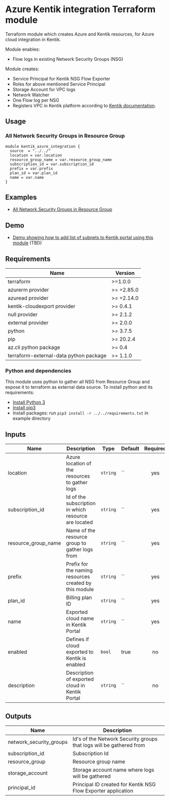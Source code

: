 # Azure Kentik integration Terraform module

Terraform module which creates Azure and Kentik resources, for Azure cloud integration in Kentik.  

Module enables:
* Flow logs in existing Network Security Groups (NSG)

Module creates:
* Service Principal for Kentik NSG Flow Exporter
* Roles for above mentioned Service Principal
* Storage Account for VPC logs
* Network Watcher
* One Flow log per NSG
* Registers VPC in Kentik platform according to [Kentik documentation](https://kb.kentik.com/v0/Bd08.htm#Bd08-Azure_Logging_Setup_Overview).

## Usage

### All Network Security Groups in Resource Group

```hcl
module kentik_azure_integration {
  source  = "../../"
  location = var.location
  resource_group_name = var.resource_group_name
  subscription_id = var.subscription_id
  prefix = var.prefix
  plan_id = var.plan_id
  name = var.name
}
```

## Examples

* [All Network Security Groups in Resource Group](examples/all_nsg)

## Demo
* [Demo showing how to add list of subnets to Kentik portal using this module](demo) (TBD)

## Requirements

| Name | Version |
|------|---------|
| terraform | >=1.0.0 |
| azurerm provider | >= =2.85.0 |
| azuread provider | >= =2.14.0 |
| kentik-cloudexport provider | >= 0.4.1 |
| null provider | >= 2.1.2 |
| external provider | >= 2.0.0 |
| python | >= 3.7.5 |
| pip | >= 20.2.4 |
| az.cli python package | >= 0.4 |
| terraform-external-data python package | >= 1.1.0 |

### Python and dependencies

This module uses python to gather all NSG from Resource Group and expose it to terraform as external data source.
To install python and its requirements:
* [Install Python 3](https://docs.python.org/3/using/index.html)
* [Install pip3](https://pip.pypa.io/en/stable/installing/)
* Install packages: run `pip3 install -r ../../requirements.txt` in example directory

## Inputs

| Name | Description | Type | Default | Required |
|------|-------------|------|---------|:--------:|
| location | Azure location of the resources to gather logs | `string` | `` | yes |
| subscription_id | Id of the subscription in which resource are located | `string` | `` | yes |
| resource_group_name | Name of the resource group to gather logs from | `string` | `` | yes |
| prefix| Prefix for the naming resources created by this module | `string` | `` | yes |
| plan_id | Billing plan ID | `string` | `` | yes |
| name | Exported cloud name in Kentik Portal | `string` | `` | yes |
| enabled | Defines if cloud exported to Kentik is enabled | `bool` | true | no |
| description | Description of exported cloud in Kentik Portal | `string` | `` | no |


## Outputs

| Name | Description |
|------|-------------|
| network_security_groups | Id's of the Network Security groups that logs will be gathered from |
| subscription_id | Subscription Id |
| resource_group | Resource group name |
| storage_account | Storage account name where logs will be gathered |
| principal_id | Principal ID created for Kentik NSG Flow Exporter application |
